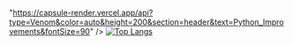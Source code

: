 "https://capsule-render.vercel.app/api?type=Venom&color=auto&height=200&section=header&text=Python_Improvements&fontSize=90" />
[![Top Langs](https://github-readme-stats.vercel.app/api/top-langs/?username=NatureUniverse)](https://github.com/anuraghazra/github-readme-stats)
